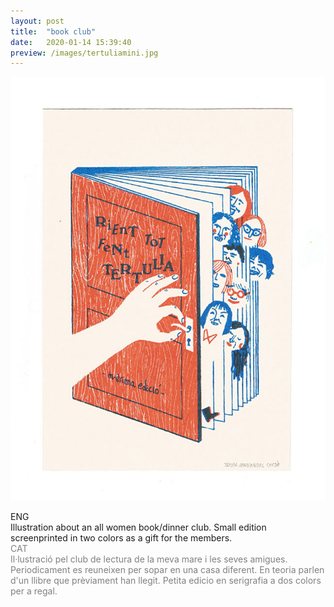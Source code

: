 ```yaml
---
layout: post
title:  "book club"
date:   2020-01-14 15:39:40
preview: /images/tertuliamini.jpg
---
```


![Picture 1](/images/tertulia.jpg)

<div class="row">

  <div class="column">
  ENG<br>
  Illustration about an all women book/dinner club. Small edition screenprinted in two colors as a gift for the members. <br>
  </div>

   <div class="column">
   <font color="#808080">
   CAT<br>
    Il·lustració pel club de lectura de la meva mare i les seves amigues. Periodicament es reuneixen per sopar en una casa diferent. En teoria parlen d'un llibre que prèviament han llegit. Petita edicio en serigrafia a dos colors per a regal.
